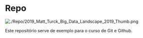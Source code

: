 # Repo

![./Repo/2019_Matt_Turck_Big_Data_Landscape_2019_Thumb.png](mesagem)

Este repositório serve de exemplo para o curso de Git e Github.
